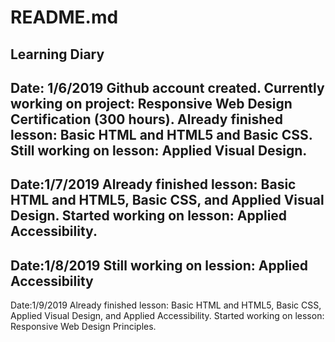 # README.md
Learning Diary
----------
Date: 1/6/2019
Github account created.
Currently working on project: Responsive Web Design Certification (300 hours).
Already finished lesson: Basic HTML and HTML5 and Basic CSS.
Still working on lesson: Applied Visual Design.
----------
Date:1/7/2019
Already finished lesson: Basic HTML and HTML5, Basic CSS, and Applied Visual Design.
Started working on lesson: Applied Accessibility.
----------
Date:1/8/2019
Still working on lession: Applied Accessibility
----------
Date:1/9/2019
Already finished lesson: Basic HTML and HTML5, Basic CSS, Applied Visual Design, and Applied Accessibility.
Started working on lesson: Responsive Web Design Principles.
